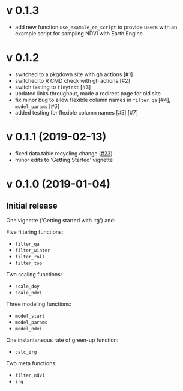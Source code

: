 # v 0.1.3

* add new function `use_example_ee_script` to provide users with an example
script for sampling NDVI with Earth Engine


# v 0.1.2

* switched to a pkgdown site with gh actions [#1]
* switched to R CMD check with gh actions [#2]
* switch testing to `tinytest` [#3]
* updated links throughout, made a redirect page for old site
* fix minor bug to allow flexible column names in `filter_qa` [#4], `model_params` [#6]
* added testing for flexible column names [#5] [#7]


# v 0.1.1 (2019-02-13) 
* fixed data.table recycling change ([#23](https://gitlab.com/robit.a/irg/issues/23))
* minor edits to 'Getting Started' vignette

# v 0.1.0 (2019-01-04)
## Initial release

One vignette ('Getting started with irg') and: 

Five filtering functions:
* `filter_qa`
* `filter_winter`
* `filter_roll`
* `filter_top`

Two scaling functions:
* `scale_doy`
* `scale_ndvi`

Three modeling functions:
* `model_start`
* `model_params`
* `model_ndvi`

One instantaneous rate of green-up function:
* `calc_irg`

Two meta functions:
* `filter_ndvi`
* `irg`
